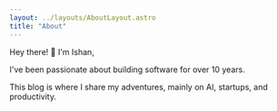 ```yaml
---
layout: ../layouts/AboutLayout.astro
title: "About"
---
```


Hey there! 👋 I'm Ishan,

I've been passionate about building software for over 10 years.

This blog is where I share my adventures, mainly on AI, startups, and productivity.

